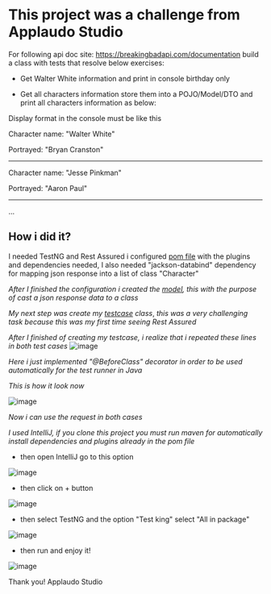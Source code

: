 # This project was a challenge from Applaudo Studio

For following api doc site: https://breakingbadapi.com/documentation build a class with tests that resolve below exercises:

- Get Walter White information and print in console birthday only

- Get all characters information store them into a POJO/Model/DTO and print all characters information as below:

Display format in the console must be like this

Character name: "Walter White"

Portrayed: "Bryan Cranston"

------------------------------------------------------

Character name: "Jesse Pinkman"

Portrayed: "Aaron Paul"

-----------------------------------------------------

...

## How i did it? 

I needed TestNG and Rest Assured i configured [pom file](/pom.xml) with the plugins and dependencies needed,
I also needed "jackson-databind" dependency for mapping json response into a list of class "Character"

*After I finished the configuration i created the [model](src/main/java/models/Character.java), this with the purpose of cast a json response data to a class*

*My next step was create my [testcase](src/test/java/ApplaudoStudioTest.java) class*,
*this was a very challenging task because this was my first time seeing Rest Assured*

*After I finished of creating my testcase, i realize that i repeated these lines in both test cases* ![image](https://user-images.githubusercontent.com/47786738/124062013-fb3d8b80-d9fd-11eb-997b-3f0c7f321fc0.png)


*Here i just implemented "@BeforeClass" decorator in order to be used automatically for the test runner in Java*

*This is how it look now* 


![image](https://user-images.githubusercontent.com/47786738/124062443-c4b44080-d9fe-11eb-8d2e-caedd7c49aa1.png)


*Now i can use the request in both cases*


*I used IntelliJ, if you clone this project you must run maven for automatically install dependencies and plugins already in the pom file*

* then open IntelliJ go to this option

![image](https://user-images.githubusercontent.com/47786738/124063522-12ca4380-da01-11eb-9bef-25bdd0e4e997.png)


* then click on + button 


![image](https://user-images.githubusercontent.com/47786738/124063610-3c836a80-da01-11eb-9046-39256073aefb.png)


* then select TestNG and the option "Test king" select "All in package"


![image](https://user-images.githubusercontent.com/47786738/124063702-78b6cb00-da01-11eb-9959-9a9daf2d3c33.png)

* then run and enjoy it!

![image](https://user-images.githubusercontent.com/47786738/124063915-d814db00-da01-11eb-8fc7-02a496050e0c.png)



Thank you! Applaudo Studio
